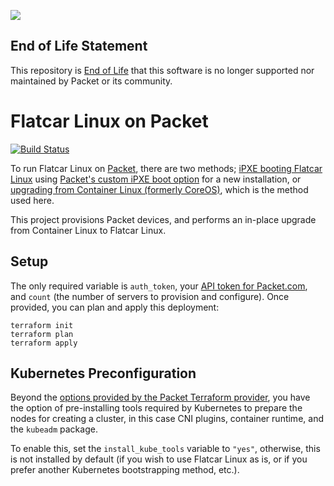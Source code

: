 ![](https://img.shields.io/badge/Stability-EndOfLife-black.svg)

## End of Life Statement

This repository is [End of Life](https://github.com/packethost/standards/blob/master/end-of-life-statement.md) that this software is no longer supported nor maintained by Packet or its community.

Flatcar Linux on Packet
===

[![Build Status](https://cloud.drone.io/api/badges/jmarhee/packet-flatcar-linux-upgrade/status.svg)](https://cloud.drone.io/jmarhee/packet-flatcar-linux-upgrade)

To run Flatcar Linux on <a href="https://packet.com">Packet</a>, there are two methods; <a href="https://docs.flatcar-linux.org/os/booting-with-ipxe/">iPXE booting Flatcar Linux</a> using <a href="https://support.packet.com/kb/articles/custom-ipxe">Packet's custom iPXE boot option</a> for a new installation, or <a href="https://docs.flatcar-linux.org/os/update-from-container-linux/">upgrading from Container Linux (formerly CoreOS)</a>, which is the method used here.

This project provisions Packet devices, and performs an in-place upgrade from Container Linux to Flatcar Linux. 

Setup
--

The only required variable is `auth_token`, your <a href="https://www.packet.com/developers/api/">API token for Packet.com</a>, and `count` (the number of servers to provision and configure). Once provided, you can plan and apply this deployment:

```
terraform init 
terraform plan
terraform apply
```

Kubernetes Preconfiguration
--

Beyond the <a href="https://www.terraform.io/docs/providers/packet/index.html">options provided by the Packet Terraform provider</a>, you have the option of pre-installing tools required by Kubernetes to prepare the nodes for creating a cluster, in this case CNI plugins, container runtime, and the `kubeadm` package. 

To enable this, set the `install_kube_tools` variable to `"yes"`, otherwise, this is not installed by default (if you wish to use Flatcar Linux as is, or if you prefer another Kubernetes bootstrapping method, etc.).


